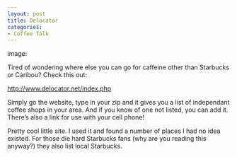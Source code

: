```yaml
---
layout: post
title: Delocator
categories:
- Coffee Talk
---
```

image:

Tired of wondering where else you can go for caffeine other than Starbucks or Caribou?  Check this out:

http://www.delocator.net/index.php

Simply go the website, type in your zip and it gives you a list of independant coffee shops in your area.  And if you know of one not listed, you can add it.  There’s also a link for use with your cell phone!

Pretty cool little site.  I used it and found a number of places I had no idea existed.  For those die hard Starbucks fans (why are you reading this anyway?) they also list local Starbucks.